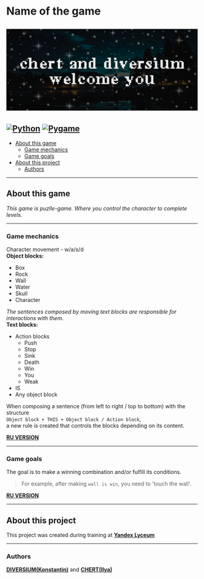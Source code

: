 # **Name of the game**
![Poster](https://github.com/DIVERSIUMx/pygame-project/blob/main/chert%20and%20diversium%20(3).png)
----
[![Python](https://img.shields.io/badge/Python-3.11-gold?style=for-the-badge&logo=python&logoColor=white)](https://www.python.org/)
[![Pygame](https://img.shields.io/badge/pygame-2.6.1-gold?style=for-the-badge&logo=pygame&logoColor=white)](https://pypi.org/project/pygame/)
-----
+ [About this game](#about-this-game)
  + [Game mechanics](#game-mechanics)
  + [Game goals](#game-goals)
+ [About this project](#about-this-project)
  + [Authors](#authors)
-----
## **About this game**
*This game is puzlle-game. Where you control the character to complete levels.*

-------

### **Game mechanics**
Character movement - w/a/s/d  
**Object blocks:**
  + Box
  + Rock
  + Wall
  + Water
  + Skull
  + Character

*The sentences composed by moving text blocks are responsible for interactions with them.*  
**Text blocks:**
  + Action blocks
      + Push
      + Stop
      + Sink
      + Death
      + Win
      + You
      + Weak
  + IS
  + Any object block
  

When composing a sentence (from left to right / top to bottom) with the structure   
`Object block + THIS + Object block / Action block`,  
a new rule is created that controls the blocks depending on its content.  


[**RU VERSION**](## "Перемещение персонжа - w/a/s/d
Блоки объектов:
	+ Коробка
	+ Камень
	+ Стена
	+ Вода
	+ Череп
	+ Персонаж
За взаимодествия с ними отвечают составленные прдложения, путем перемещения блоков текста.
Блоки текста:
	+ ЭТО
	+ Любой блок объетка 
	+ Блоки действий
	  - Толкать
	  - Стоп
	  - Потопить
	  - Смерть
	  - Победа
	  - Ты
	  - Хлипкий
При составлении предложения (Слвево на право / сверху вниз) структурой 'Блок объектов + ЭТО + Блок объектов / Блок действий', сотсавляется новое правило, управляющее блоками в зависимости от его наполнения.")

 -----
### Game goals  
The goal is to make a winning combination and/or fulfill its conditions. 
> For example, after making `wall is win`, you need to 'touch the wall'. 

[**RU VERSION**](## "Цель - составить победную комбинацию и(или) выполнить ее условия. К примеру после составления `wall is win` требуется 'прикоснутся к стене'.")

-----

## About this project
This project was created during training at [**Yandex Lyceum**](https://lyceum.yandex.ru/)

------
### Authors   
[**DIVERSIUM(Konstantin)**](https://github.com/DIVERSIUMx) and [**CHERT(Ilya)**](https://github.com/CHERTvsINTERNET)
